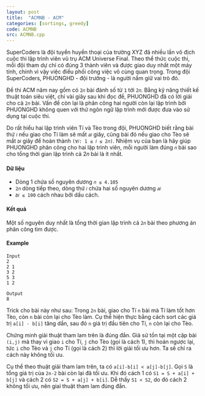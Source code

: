 ```yaml
---
layout: post
title:  "ACMNB - ACM"
categories: [sortings, greedy]
code: ACMNB
src: ACMNB.cpp
---
```



SuperCoders là đội tuyển huyền thoại của trường XYZ đã nhiều lần vô địch cuộc thi lập trình viên vũ trụ ACM Universe Final. Theo thể thức cuộc thi, mỗi đội tham dự chỉ có đúng 3 thành viên và được giao duy nhất một máy tính, chính vì vậy việc điều phối công việc vô cùng quan trọng. Trong đội SuperCoders, PHUONGHD - đội trưởng - là người nắm giữ vai trò đó.

Đề thi ACM năm nay gồm có `2𝑛` bài đánh số từ `1` tới `2𝑛`. Bằng kỹ năng thiết kế thuật toán siêu việt, chỉ vài giây sau khi đọc đề, PHUONGHD đã có lời giải cho cả `2𝑛` bài. Vấn đề còn lại là phân công hai người còn lại lập trình bởi PHUONGHD không quen với thứ ngôn ngữ lập trình mới được đưa vào sử dụng tại cuộc thi.

Do rất hiểu hai lập trình viên Tí và Tèo trong đội, PHUONGHD biết rằng bài thứ `𝑖` nếu giao cho Tí làm sẽ mất `𝑎𝑖` giây, cũng bài đó nếu giao cho Tèo sẽ mất `𝑏𝑖` giây để hoàn thành `(∀𝑖: 1 ≤ 𝑖 ≤ 2𝑛)`. Nhiệm vụ của bạn là hãy giúp PHUONGHD phân công cho hai lập trình viên, mỗi người làm đúng `𝑛` bài sao cho tổng thời gian lập trình cả 2𝑛 bài là ít nhất.


#### Dữ liệu

+ Dòng 1 chứa số nguyên dương `𝑛 ≤ 4.105`
+ `2𝑛` dòng tiếp theo, dòng thứ `𝑖` chứa hai số nguyên dương `𝑎𝑖`
+ `𝑏𝑖 ≤ 100` cách nhau bởi dấu cách.


#### Kết quả

Một số nguyên duy nhất là tổng thời gian lập trình cả `2𝑛` bài theo phương án phân công tìm được.

#### Example

```
Input
2
2 1
3 2
5 3
1 2

Output
8
```

<!--more-->



Trick cho bài này như sau: Trong `2n` bài, giao cho Tí `n` bài mà Tí làm tốt hơn Tèo, còn `n` bài còn lại cho Tèo làm. Cụ thể hiện thực bằng cách sort các giá trị `a[i] - b[i]` tăng dần, sau đó `n` giá trị đầu tiên cho Tí, `n` còn lại cho Tèo.

Chứng minh giải thuật tham lam trên là đúng đắn. Giả sử tồn tại một cặp bài `(i,j)` mà thay vì giao `i` cho Tí, `j` cho Tèo (gọi là cách 1), thì hoán ngược lại, tức `i` cho Tèo và `j` cho Tí (gọi là cách 2) thì lời giải tối ưu hơn. Ta sẽ chỉ ra cách này không tối ưu. 

Cụ thể theo thuật giải tham lam trên, ta có `a[i]-b[i] < a[j]-b[j]`. Gọi `S` là tổng giá trị của `2n-2` bài còn lại đã tối ưu. Khi đó cách 1 có `S1 = S + a[i] + b[j]` và cách 2 có `S2 = S + a[j] + b[i]`. Dễ thấy `S1 < S2`, do đó cách 2 không tối ưu, nên giaỉ thuật tham lam đúng đắn.
